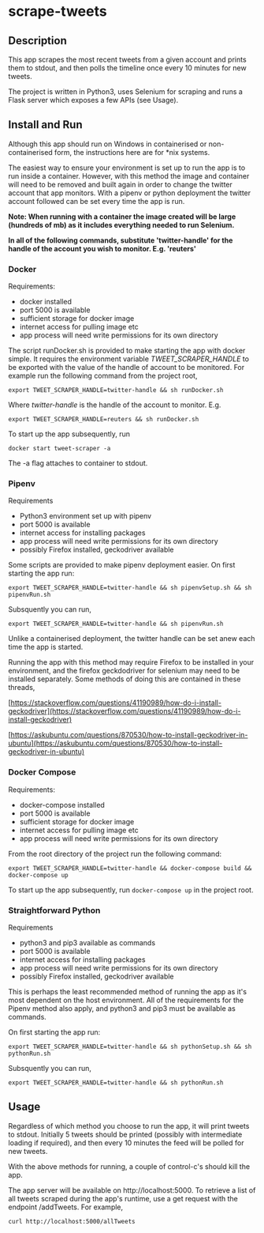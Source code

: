 # scrape-tweets

## Description
This app scrapes the most recent tweets from a given account and prints them to stdout, and then polls the timeline once every 10 minutes for new tweets.

The project is written in Python3, uses Selenium for scraping and runs a Flask server which exposes a few APIs (see Usage).

## Install and Run
Although this app should run on Windows in containerised or non-containerised form, the instructions here are for *nix systems.

The easiest way to ensure your environment is set up to run the app is to run inside a container. However, with this method the image and container will need to be removed and built again in order to change the twitter account that app monitors. With a pipenv or python deployment the twitter account followed can be set every time the app is run.

**Note: When running with a container the image created will be large (hundreds of mb) as it includes everything needed to run Selenium.**

**In all of the following commands, substitute 'twitter-handle' for the handle of the account you wish to monitor. E.g. 'reuters'**

### Docker

Requirements:
- docker installed
- port 5000 is available
- sufficient storage for docker image
- internet access for pulling image etc
- app process will need write permissions for its own directory

The script runDocker.sh is provided to make starting the app with docker simple. It requires the environment variable *TWEET_SCRAPER_HANDLE* to be exported with the value of the handle of account to be monitored. For example run the following command from the project root,

`export TWEET_SCRAPER_HANDLE=twitter-handle && sh runDocker.sh`

Where *twitter-handle* is the handle of the account to monitor. E.g.

`export TWEET_SCRAPER_HANDLE=reuters && sh runDocker.sh`

To start up the app subsequently, run

`docker start tweet-scraper -a`

The -a flag attaches to container to stdout.

### Pipenv

Requirements
- Python3 environment set up with pipenv
- port 5000 is available
- internet access for installing packages
- app process will need write permissions for its own directory
- possibly Firefox installed, geckodriver available

Some scripts are provided to make pipenv deployment easier. On first starting the app run:

`export TWEET_SCRAPER_HANDLE=twitter-handle && sh pipenvSetup.sh && sh pipenvRun.sh`

Subsquently you can run,

`export TWEET_SCRAPER_HANDLE=twitter-handle && sh pipenvRun.sh`

Unlike a containerised deployment, the twitter handle can be set anew each time the app is started.

Running the app with this method may require Firefox to be installed in your environment, and the firefox geckdodriver for selenium may need to be installed separately. Some methods of doing this are contained in these threads,

[https://stackoverflow.com/questions/41190989/how-do-i-install-geckodriver](https://stackoverflow.com/questions/41190989/how-do-i-install-geckodriver)

[https://askubuntu.com/questions/870530/how-to-install-geckodriver-in-ubuntu](https://askubuntu.com/questions/870530/how-to-install-geckodriver-in-ubuntu)


### Docker Compose

Requirements:
- docker-compose installed
- port 5000 is available
- sufficient storage for docker image
- internet access for pulling image etc
- app process will need write permissions for its own directory

From the root directory of the project run the following command:

`export TWEET_SCRAPER_HANDLE=twitter-handle && docker-compose build && docker-compose up`

To start up the app subsequently, run `docker-compose up` in the project root.

### Straightforward Python

Requirements
- python3 and pip3 available as commands
- port 5000 is available
- internet access for installing packages
- app process will need write permissions for its own directory
- possibly Firefox installed, geckodriver available

This is perhaps the least recommended method of running the app as it's most dependent on the host environment. All of the requirements for the Pipenv method also apply, and python3 and pip3 must be available as commands.

On first starting the app run:

`export TWEET_SCRAPER_HANDLE=twitter-handle && sh pythonSetup.sh && sh pythonRun.sh`

Subsquently you can run,

`export TWEET_SCRAPER_HANDLE=twitter-handle && sh pythonRun.sh`

## Usage
Regardless of which method you choose to run the app, it will print tweets to stdout. Initially 5 tweets should be printed (possibly with intermediate loading if required), and then every 10 minutes the feed will be polled for new tweets.

With the above methods for running, a couple of control-c's should kill the app.

The app server will be available on http://localhost:5000. To retrieve a list of all tweets scraped during the app's runtime, use a get request with the endpoint /addTweets. For example,

`curl http://localhost:5000/allTweets`

